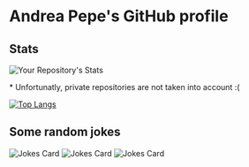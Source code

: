 # Andrea Pepe's GitHub profile 

## Stats
![Your Repository's Stats](https://github-readme-stats.vercel.app/api?username=AndreaPepe&count_private=true&theme=tokyonight&show_icons=true)


\* Unfortunatly, private repositories are not taken into account :(

[![Top Langs](https://github-readme-stats.vercel.app/api/top-langs/?username=piercirocaliandro&count_private=true&layout=compact&theme=tokyonight)](https://github.com/anuraghazra/github-readme-stats)

## Some random jokes
![Jokes Card](https://readme-jokes.vercel.app/api?theme=tokyonight)
![Jokes Card](https://readme-jokes.vercel.app/api?theme=tokyonight)
![Jokes Card](https://readme-jokes.vercel.app/api?theme=tokyonight)
